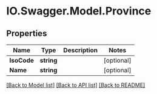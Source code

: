 # IO.Swagger.Model.Province
## Properties

Name | Type | Description | Notes
------------ | ------------- | ------------- | -------------
**IsoCode** | **string** |  | [optional] 
**Name** | **string** |  | [optional] 

[[Back to Model list]](../README.md#documentation-for-models) [[Back to API list]](../README.md#documentation-for-api-endpoints) [[Back to README]](../README.md)

